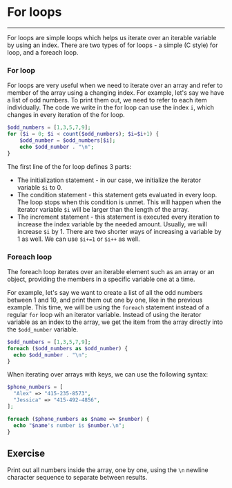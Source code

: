 # For loops

---

For loops are simple loops which helps us iterate over an iterable variable by using an index. There are two types of for loops - a simple (C style) for loop, and a foreach loop.

### For loop

For loops are very useful when we need to iterate over an array and refer to member of the array using a changing index. For example, let's say we have a list of odd numbers. To print them out, we need to refer to each item individually. The code we write in the for loop can use the index `i`, which changes in every iteration of the for loop.

```php
$odd_numbers = [1,3,5,7,9];
for ($i = 0; $i < count($odd_numbers); $i=$i+1) {
    $odd_number = $odd_numbers[$i];
    echo $odd_number . "\n";
}
```

The first line of the for loop defines 3 parts:

-   The initialization statement - in our case, we initialize the iterator variable `$i` to 0.
-   The condition statement - this statement gets evaluated in every loop. The loop stops when this condition is unmet. This will happen when the iterator variable `$i` will be larger than the length of the array.
-   The increment statement - this statement is executed every iteration to increase the index variable by the needed amount. Usually, we will increase `$i` by 1. There are two shorter ways of increasing a variable by 1 as well. We can use `$i+=1` or `$i++` as well.

### Foreach loop

The foreach loop iterates over an iterable element such as an array or an object, providing the members in a specific variable one at a time.

For example, let's say we want to create a list of all the odd numbers between 1 and 10, and print them out one by one, like in the previous example. This time, we will be using the `foreach` statement instead of a regular `for` loop wih an iterator variable. Instead of using the iterator variable as an index to the array, we get the item from the array directly into the `$odd_number` variable.

```php
$odd_numbers = [1,3,5,7,9];
foreach ($odd_numbers as $odd_number) {
  echo $odd_number . "\n";
}
```

When iterating over arrays with keys, we can use the following syntax:

```php
$phone_numbers = [
  "Alex" => "415-235-8573",
  "Jessica" => "415-492-4856",
];

foreach ($phone_numbers as $name => $number) {
  echo "$name's number is $number.\n";
}
```

## Exercise

Print out all numbers inside the array, one by one, using the `\n` newline character sequence to separate between results.